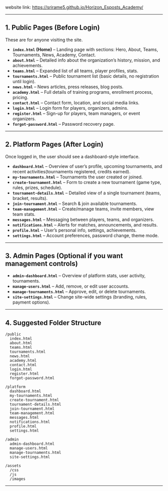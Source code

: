 website link: https://srirame5.github.io/Horizon_Esposts_Academy/


---

## **1. Public Pages (Before Login)**

These are for anyone visiting the site.

* **`index.html` (Home)** – Landing page with sections: Hero, About, Teams, Tournaments, News, Academy, Contact.
* **`about.html`** – Detailed info about the organization’s history, mission, and achievements.
* **`teams.html`** – Expanded list of all teams, player profiles, stats.
* **`tournaments.html`** – Public tournament list (basic details, no registration until login).
* **`news.html`** – News articles, press releases, blog posts.
* **`academy.html`** – Full details of training programs, enrollment process, pricing.
* **`contact.html`** – Contact form, location, and social media links.
* **`login.html`** – Login form for players, organizers, admins.
* **`register.html`** – Sign-up for players, team managers, or event organizers.
* **`forgot-password.html`** – Password recovery page.

---

## **2. Platform Pages (After Login)**

Once logged in, the user should see a dashboard-style interface.

* **`dashboard.html`** – Overview of user’s profile, upcoming tournaments, and recent activities(tournaments registered, credits earned).
* **`my-tournaments.html`** – Tournaments the user created or joined.
* **`create-tournament.html`** – Form to create a new tournament (game type, rules, prizes, schedule).
* **`tournament-details.html`** – Detailed view of a single tournament (teams, bracket, results).
* **`join-tournament.html`** – Search & join available tournaments.
* **`team-management.html`** – Create/manage teams, invite members, view team stats.
* **`messages.html`** – Messaging between players, teams, and organizers.
* **`notifications.html`** – Alerts for matches, announcements, and results.
* **`profile.html`** – User’s personal info, settings, achievements.
* **`settings.html`** – Account preferences, password change, theme mode.

---

## **3. Admin Pages (Optional if you want management controls)**

* **`admin-dashboard.html`** – Overview of platform stats, user activity, tournaments.
* **`manage-users.html`** – Add, remove, or edit user accounts.
* **`manage-tournaments.html`** – Approve, edit, or delete tournaments.
* **`site-settings.html`** – Change site-wide settings (branding, rules, payment options).

---

## **4. Suggested Folder Structure**

```
/public
  index.html
  about.html
  teams.html
  tournaments.html
  news.html
  academy.html
  contact.html
  login.html
  register.html
  forgot-password.html

/platform
  dashboard.html
  my-tournaments.html
  create-tournament.html
  tournament-details.html
  join-tournament.html
  team-management.html
  messages.html
  notifications.html
  profile.html
  settings.html

/admin
  admin-dashboard.html
  manage-users.html
  manage-tournaments.html
  site-settings.html

/assets
  /css
  /js
  /images
```

---


